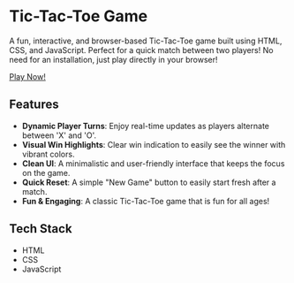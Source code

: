# Tic-Tac-Toe Game
A fun, interactive, and browser-based Tic-Tac-Toe game built using HTML, CSS, and JavaScript.
Perfect for a quick match between two players! No need for an installation, just play directly in your browser!

[Play Now!](https://tic-tac-toe-basics.vercel.app/)

## Features
- **Dynamic Player Turns**: Enjoy real-time updates as players alternate between 'X' and 'O'.
- **Visual Win Highlights**: Clear win indication to easily see the winner with vibrant colors.
- **Clean UI**: A minimalistic and user-friendly interface that keeps the focus on the game.
- **Quick Reset**: A simple "New Game" button to easily start fresh after a match.
- **Fun & Engaging**: A classic Tic-Tac-Toe game that is fun for all ages!

## Tech Stack
- HTML
- CSS
- JavaScript
